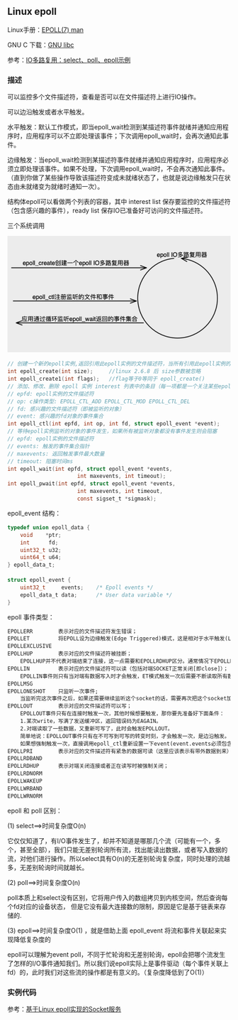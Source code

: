 ## Linux epoll

Linux手册：[EPOLL(7) man](http://www.man7.org/linux/man-pages/man7/epoll.7.html) 

GNU C 下载：[GNU libc](http://mirrors.nju.edu.cn/gnu/libc/)

参考：[IO多路复用：select、poll、epoll示例]( https://blog.csdn.net/lisonglisonglisong/article/details/51328062 )

### 描述

可以监控多个文件描述符，查看是否可以在文件描述符上进行IO操作。

可以边沿触发或者水平触发。

水平触发：默认工作模式，即当epoll_wait检测到某描述符事件就绪并通知应用程序时，应用程序可以不立即处理该事件；下次调用epoll_wait时，会再次通知此事件。

边缘触发：当epoll_wait检测到某描述符事件就绪并通知应用程序时，应用程序必须立即处理该事件。如果不处理，下次调用epoll_wait时，不会再次通知此事件。（直到你做了某些操作导致该描述符变成未就绪状态了，也就是说边缘触发只在状态由未就绪变为就绪时通知一次）。

结构体epoll可以看做两个列表的容器，其中 interest list 保存要监控的文件描述符（包含感兴趣的事件），ready list 保存IO已准备好可访问的文件描述符。

三个系统调用

![](picture/epoll.png)

```C
// 创建一个新的epoll实例,返回引用此epoll实例的文件描述符，当所有引用此epoll实例的文件描述符被关闭后，系统内核会自动释放此epoll实例的资源
int epoll_create(int size);		//linux 2.6.8 后 size参数被忽略
int epoll_create1(int flags);	//flag等于0等同于 epoll_create()
// 添加、修改、删除 epoll 实例 interest 列表中的条目（每一项都是一个关注某些epoll_event的文件描述符）
// epfd: epoll实例的文件描述符
// op: c操作类型: EPOLL_CTL_ADD EPOLL_CTL_MOD EPOLL_CTL_DEL
// fd: 感兴趣的文件描述符（即被监听的对象）
// event: 感兴趣的fd对象的事件集合
int epoll_ctl(int epfd, int op, int fd, struct epoll_event *event);
// 等待epoll实例监听的对象的事件发生，如果所有被监听对象都没有事件发生则会阻塞
// epfd: epoll实例的文件描述符
// events: 触发的事件集合指针
// maxevents: 返回触发事件最大数量
// timeout: 阻塞时间ms
int epoll_wait(int epfd, struct epoll_event *events,
                      int maxevents, int timeout);
int epoll_pwait(int epfd, struct epoll_event *events,
                      int maxevents, int timeout,
                      const sigset_t *sigmask);
```

epoll_event 结构：

```C
typedef union epoll_data {
	void    *ptr;
	int      fd;
	uint32_t u32;
	uint64_t u64;
} epoll_data_t;

struct epoll_event {
	uint32_t     events;    /* Epoll events */
	epoll_data_t data;      /* User data variable */
}
```

epoll 事件类型：

```txt
EPOLLERR		表示对应的文件描述符发生错误；
EPOLLET			将EPOLL设为边缘触发(Edge Triggered)模式，这是相对于水平触发(LT)来说的。
EPOLLEXCLUSIVE 
EPOLLHUP		表示对应的文件描述符被挂断；
	EPOLLHUP并不代表对端结束了连接，这一点需要和EPOLLRDHUP区分。通常情况下EPOLLHUP表示的是本端挂断。
EPOLLIN			表示对应的文件描述符可以读（包括对端SOCKET正常关闭[即close]）；
	EPOLLIN事件则只有当对端有数据写入时才会触发，ET模式触发一次后需要不断读取所有数据直到读完EAGAIN为	止。否则剩下的数据只有在下次对端有写入时才能一起取出来了。
EPOLLMSG
EPOLLONESHOT	只监听一次事件;
	当监听完这次事件之后，如果还需要继续监听这个socket的话，需要再次把这个socket加入到EPOLL队列里
EPOLLOUT		表示对应的文件描述符可以写；
	EPOLLOUT事件只有在连接时触发一次，其他时候想要触发，那你要先准备好下面条件：
	1.某次write，写满了发送缓冲区，返回错误码为EAGAIN。
	2.对端读取了一些数据，又重新可写了，此时会触发EPOLLOUT。
	简单地说：EPOLLOUT事件只有在不可写到可写的转变时刻，才会触发一次，是边沿触发。
	如果想强制触发一次，直接调用epoll_ctl重新设置一下event(event.events必须包含EPOLLOUT)就可以了。
EPOLLPRI		表示对应的文件描述符有紧急的数据可读（这里应该表示有带外数据到来）；
EPOLLRDBAND
EPOLLRDHUP		表示对端关闭连接或者正在读写时被强制关闭；
EPOLLRDNORM
EPOLLWAKEUP
EPOLLWRBAND
EPOLLWRNORM
```

epoll 和 poll 区别：

(1) select==>时间复杂度O(n)

它仅仅知道了，有I/O事件发生了，却并不知道是哪那几个流（可能有一个，多个，甚至全部），我们只能无差别轮询所有流，找出能读出数据，或者写入数据的流，对他们进行操作。所以select具有O(n)的无差别轮询复杂度，同时处理的流越多，无差别轮询时间就越长。

(2) poll==>时间复杂度O(n)

poll本质上和select没有区别，它将用户传入的数组拷贝到内核空间，然后查询每个fd对应的设备状态， 但是它没有最大连接数的限制，原因是它是基于链表来存储的.

(3) epoll==>时间复杂度O(1) ，就是借助上面 epoll_event 将流和事件关联起来实现降低复杂度的

epoll可以理解为event poll，不同于忙轮询和无差别轮询，epoll会把哪个流发生了怎样的I/O事件通知我们。所以我们说epoll实际上是事件驱动（每个事件关联上fd）的，此时我们对这些流的操作都是有意义的。（复杂度降低到了O(1)）

### 实例代码

参考：[基于Linux epoll实现的Socket服务](https://github.com/kwseeker/netty/tree/master/epoll)

